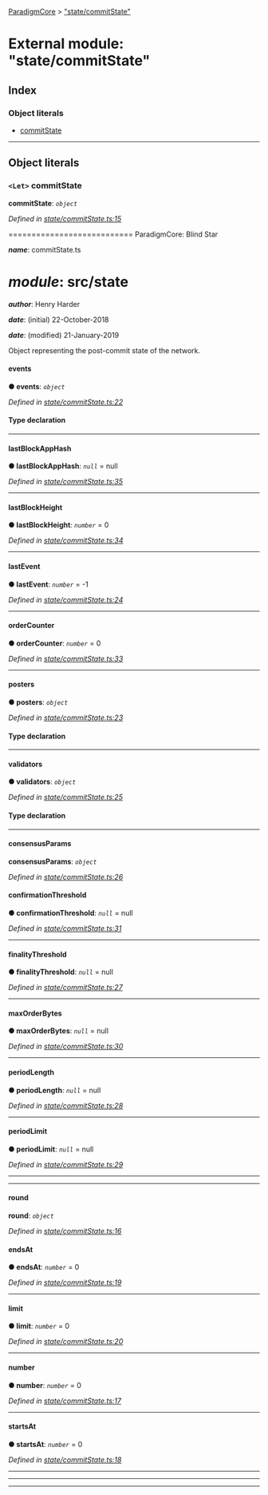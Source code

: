 [ParadigmCore](../README.md) > ["state/commitState"](../modules/_state_commitstate_.md)

# External module: "state/commitState"

## Index

### Object literals

* [commitState](_state_commitstate_.md#commitstate)

---

## Object literals

<a id="commitstate"></a>

### `<Let>` commitState

**commitState**: *`object`*

*Defined in [state/commitState.ts:15](https://github.com/paradigmfoundation/paradigmcore/blob/6bbcaa8/src/state/commitState.ts#L15)*

\=========================== ParadigmCore: Blind Star

*__name__*: commitState.ts

*__module__*: src/state
=========

*__author__*: Henry Harder

*__date__*: (initial) 22-October-2018

*__date__*: (modified) 21-January-2019

Object representing the post-commit state of the network.

<a id="commitstate.events"></a>

####  events

**● events**: *`object`*

*Defined in [state/commitState.ts:22](https://github.com/paradigmfoundation/paradigmcore/blob/6bbcaa8/src/state/commitState.ts#L22)*

#### Type declaration

___
<a id="commitstate.lastblockapphash"></a>

####  lastBlockAppHash

**● lastBlockAppHash**: *`null`* =  null

*Defined in [state/commitState.ts:35](https://github.com/paradigmfoundation/paradigmcore/blob/6bbcaa8/src/state/commitState.ts#L35)*

___
<a id="commitstate.lastblockheight"></a>

####  lastBlockHeight

**● lastBlockHeight**: *`number`* = 0

*Defined in [state/commitState.ts:34](https://github.com/paradigmfoundation/paradigmcore/blob/6bbcaa8/src/state/commitState.ts#L34)*

___
<a id="commitstate.lastevent"></a>

####  lastEvent

**● lastEvent**: *`number`* =  -1

*Defined in [state/commitState.ts:24](https://github.com/paradigmfoundation/paradigmcore/blob/6bbcaa8/src/state/commitState.ts#L24)*

___
<a id="commitstate.ordercounter"></a>

####  orderCounter

**● orderCounter**: *`number`* = 0

*Defined in [state/commitState.ts:33](https://github.com/paradigmfoundation/paradigmcore/blob/6bbcaa8/src/state/commitState.ts#L33)*

___
<a id="commitstate.posters"></a>

####  posters

**● posters**: *`object`*

*Defined in [state/commitState.ts:23](https://github.com/paradigmfoundation/paradigmcore/blob/6bbcaa8/src/state/commitState.ts#L23)*

#### Type declaration

___
<a id="commitstate.validators"></a>

####  validators

**● validators**: *`object`*

*Defined in [state/commitState.ts:25](https://github.com/paradigmfoundation/paradigmcore/blob/6bbcaa8/src/state/commitState.ts#L25)*

#### Type declaration

___
<a id="commitstate.consensusparams"></a>

####  consensusParams

**consensusParams**: *`object`*

*Defined in [state/commitState.ts:26](https://github.com/paradigmfoundation/paradigmcore/blob/6bbcaa8/src/state/commitState.ts#L26)*

<a id="commitstate.consensusparams.confirmationthreshold"></a>

####  confirmationThreshold

**● confirmationThreshold**: *`null`* =  null

*Defined in [state/commitState.ts:31](https://github.com/paradigmfoundation/paradigmcore/blob/6bbcaa8/src/state/commitState.ts#L31)*

___
<a id="commitstate.consensusparams.finalitythreshold"></a>

####  finalityThreshold

**● finalityThreshold**: *`null`* =  null

*Defined in [state/commitState.ts:27](https://github.com/paradigmfoundation/paradigmcore/blob/6bbcaa8/src/state/commitState.ts#L27)*

___
<a id="commitstate.consensusparams.maxorderbytes"></a>

####  maxOrderBytes

**● maxOrderBytes**: *`null`* =  null

*Defined in [state/commitState.ts:30](https://github.com/paradigmfoundation/paradigmcore/blob/6bbcaa8/src/state/commitState.ts#L30)*

___
<a id="commitstate.consensusparams.periodlength"></a>

####  periodLength

**● periodLength**: *`null`* =  null

*Defined in [state/commitState.ts:28](https://github.com/paradigmfoundation/paradigmcore/blob/6bbcaa8/src/state/commitState.ts#L28)*

___
<a id="commitstate.consensusparams.periodlimit"></a>

####  periodLimit

**● periodLimit**: *`null`* =  null

*Defined in [state/commitState.ts:29](https://github.com/paradigmfoundation/paradigmcore/blob/6bbcaa8/src/state/commitState.ts#L29)*

___

___
<a id="commitstate.round"></a>

####  round

**round**: *`object`*

*Defined in [state/commitState.ts:16](https://github.com/paradigmfoundation/paradigmcore/blob/6bbcaa8/src/state/commitState.ts#L16)*

<a id="commitstate.round.endsat"></a>

####  endsAt

**● endsAt**: *`number`* = 0

*Defined in [state/commitState.ts:19](https://github.com/paradigmfoundation/paradigmcore/blob/6bbcaa8/src/state/commitState.ts#L19)*

___
<a id="commitstate.round.limit"></a>

####  limit

**● limit**: *`number`* = 0

*Defined in [state/commitState.ts:20](https://github.com/paradigmfoundation/paradigmcore/blob/6bbcaa8/src/state/commitState.ts#L20)*

___
<a id="commitstate.round.number"></a>

####  number

**● number**: *`number`* = 0

*Defined in [state/commitState.ts:17](https://github.com/paradigmfoundation/paradigmcore/blob/6bbcaa8/src/state/commitState.ts#L17)*

___
<a id="commitstate.round.startsat"></a>

####  startsAt

**● startsAt**: *`number`* = 0

*Defined in [state/commitState.ts:18](https://github.com/paradigmfoundation/paradigmcore/blob/6bbcaa8/src/state/commitState.ts#L18)*

___

___

___

